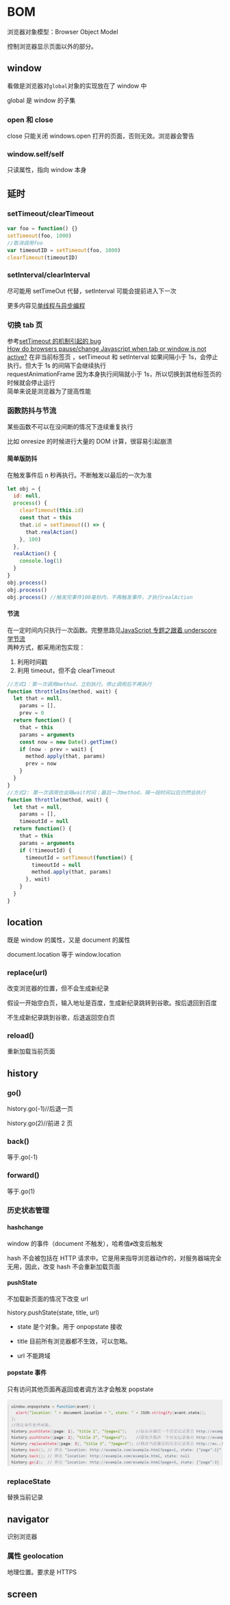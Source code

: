 # BOM

浏览器对象模型：Browser Object Model

控制浏览器显示页面以外的部分。

## window

看做是浏览器对`global`对象的实现放在了 window 中

global 是 window 的子集

### open 和 close

close 只能关闭 windows.open 打开的页面，否则无效。浏览器会警告

### window.self/self

只读属性，指向 window 本身

## 延时

### setTimeout/clearTimeout

```js
var foo = function() {}
setTimeout(foo, 1000)
//取消调用foo
var timeoutID = setTimeout(foo, 1000)
clearTimeout(timeoutID)
```

### setInterval/clearInterval

尽可能用 setTimeOut 代替，setInterval 可能会提前进入下一次

更多内容见[单线程与异步编程](./027_async.md)

### 切换 tab 页

参考[setTimeout 的机制引起的 bug](https://segmentfault.com/q/1010000007524396)  
[How do browsers pause/change Javascript when tab or window is not active?](https://stackoverflow.com/questions/15871942/how-do-browsers-pause-change-javascript-when-tab-or-window-is-not-active)
在非当前标签页 ，setTimeout 和 setInterval 如果间隔小于 1s，会停止执行。但大于 1s 的间隔下会继续执行  
requestAnimationFrame 因为本身执行间隔就小于 1s，所以切换到其他标签页的时候就会停止运行  
简单来说是浏览器为了提高性能

### 函数防抖与节流

某些函数不可以在没间断的情况下连续重复执行

比如 onresize 的时候进行大量的 DOM 计算，很容易引起崩溃

#### 简单版防抖

在触发事件后 n 秒再执行。不断触发以最后的一次为准

```js
let obj = {
  id: null,
  process() {
    clearTimeout(this.id)
    const that = this
    that.id = setTimeout(() => {
      that.realAction()
    }, 100)
  },
  realAction() {
    console.log(1)
  }
}
obj.process()
obj.process()
obj.process() //触发完事件100毫秒内，不再触发事件，才执行realAction
```

#### 节流

在一定时间内只执行一次函数。完整思路见[JavaScript 专题之跟着 underscore 学节流](https://github.com/mqyqingfeng/Blog/issues/26)  
两种方式，都采用闭包实现：

1. 利用时间戳
2. 利用 timeout，但不会 clearTimeout

```js
//方式1：第一次调用method，立刻执行。停止调用后不再执行
function throttleIns(method, wait) {
  let that = null,
    params = [],
    prev = 0
  return function() {
    that = this
    params = arguments
    const now = new Date().getTime()
    if (now - prev > wait) {
      method.apply(that, params)
      prev = now
    }
  }
}
//方式2: 第一次调用也会隔wait时间；最后一次method，隔一段时间以后仍然会执行
function throttle(method, wait) {
  let that = null,
    params = [],
    timeoutId = null
  return function() {
    that = this
    params = arguments
    if (!timeoutId) {
      timeoutId = setTimeout(function() {
        timeoutId = null
        method.apply(that, params)
      }, wait)
    }
  }
}
```

## location

既是 window 的属性，又是 document 的属性

document.location 等于 window.location

### replace(url)

改变浏览器的位置，但不会生成新纪录

假设一开始空白页，输入地址是百度，生成新纪录跳转到谷歌。按后退回到百度

不生成新纪录跳到谷歌，后退返回空白页

### reload()

重新加载当前页面

## history

### go()

history.go(-1)//后退一页

history.go(2)//前进 2 页

### back()

等于.go(-1)

### forward()

等于.go(1)

### 历史状态管理

#### hashchange

window 的事件（document 不触发），哈希值`#`改变后触发

hash 不会被包括在 HTTP 请求中。它是用来指导浏览器动作的，对服务器端完全无用，因此，改变 hash 不会重新加载页面

#### pushState

不加载新页面的情况下改变 url

history.pushState(state, title, url)

- state 是个对象。用于 onpopstate 接收

- title 目前所有浏览器都不生效，可以忽略。

- url 不能跨域

#### popstate 事件

只有访问其他页面再返回或者调方法才会触发 popstate

![](../images/3764d1ac6d473cef3891e4619212e3bb.png)

### replaceState

替换当前记录

## navigator

识别浏览器

### 属性 geolocation

地理位置。要求是 HTTPS

## screen
